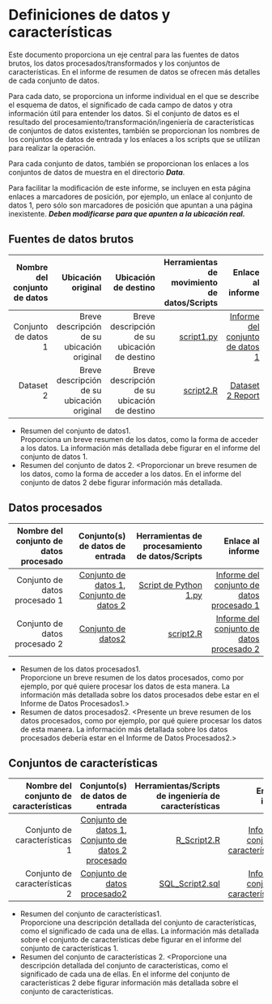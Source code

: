 # Definiciones de datos y características

Este documento proporciona un eje central para las fuentes de datos brutos, los datos procesados/transformados y los conjuntos de características. En el informe de resumen de datos se ofrecen más detalles de cada conjunto de datos. 

Para cada dato, se proporciona un informe individual en el que se describe el esquema de datos, el significado de cada campo de datos y otra información útil para entender los datos. Si el conjunto de datos es el resultado del procesamiento/transformación/ingeniería de características de conjuntos de datos existentes, también se proporcionan los nombres de los conjuntos de datos de entrada y los enlaces a los scripts que se utilizan para realizar la operación. 

Para cada conjunto de datos, también se proporcionan los enlaces a los conjuntos de datos de muestra en el directorio _**Data**_. 

Para facilitar la modificación de este informe, se incluyen en esta página enlaces a marcadores de posición, por ejemplo, un enlace al conjunto de datos 1, pero sólo son marcadores de posición que apuntan a una página inexistente. _**Deben modificarse para que apunten a la ubicación real.**_

## Fuentes de datos brutos

| Nombre del conjunto de datos | Ubicación original | Ubicación de destino | Herramientas de movimiento de datos/Scripts | Enlace al informe
| ---:| ---: | ---: | ---: | -----: |
| Conjunto de datos 1 | Breve descripción de su ubicación original | Breve descripción de su ubicación de destino | [script1.py](link/to/python/script/file/in/Code) | [Informe del conjunto de datos 1](link/to/report1)
| Dataset 2 | Breve descripción de su ubicación original | Breve descripción de su ubicación de destino | [script2.R](link/to/R/script/file/in/Code) | [Dataset 2 Report](link/to/report2)|

* Resumen del conjunto de datos1. <br /> Proporciona un breve resumen de los datos, como la forma de acceder a los datos. La información más detallada debe figurar en el informe del conjunto de datos 1.
* Resumen del conjunto de datos 2. <Proporcionar un breve resumen de los datos, como la forma de acceder a los datos. En el informe del conjunto de datos 2 debe figurar información más detallada. 

## Datos procesados
| Nombre del conjunto de datos procesado | Conjunto(s) de datos de entrada | Herramientas de procesamiento de datos/Scripts | Enlace al informe
| ---:| ---: | ---: | ---: | 
| Conjunto de datos procesado 1 | [Conjunto de datos 1](enlace/alconjuntodedatos1/informe), [Conjunto de datos 2](enlace/alconjuntodedatos2/informe) | [Script de Python 1.py](enlace/alscriptdePython/archivo/in/código) | [Informe del conjunto de datos procesado 1](enlace/alinforme1)
| Conjunto de datos procesado 2 | [Conjunto de datos2](enlace/a/conjuntodedatos2/informe) |[script2.R](enlace/a/R/script/archivo/in/Code) | [Informe del conjunto de datos procesado 2](enlace/a/informe2)|
* Resumen de los datos procesados1. <br /> Proporcione un breve resumen de los datos procesados, como por ejemplo, por qué quiere procesar los datos de esta manera. La información más detallada sobre los datos procesados debe estar en el Informe de Datos Procesados1.>
* Resumen de datos procesados2. <Presente un breve resumen de los datos procesados, como por ejemplo, por qué quiere procesar los datos de esta manera. La información más detallada sobre los datos procesados debería estar en el Informe de Datos Procesados2.> 

## Conjuntos de características

| Nombre del conjunto de características | Conjunto(s) de datos de entrada | Herramientas/Scripts de ingeniería de características | Enlace al informe
| ---:| ---: | ---: | ---:  
| Conjunto de características 1 | [Conjunto de datos 1](enlaceaconjuntodedatos1/informe), [Conjunto de datos 2 procesado](enlaceaconjuntodedatos2/informe) | [R_Script2.R](enlaceaR/script/file/in/Code) | [Informe del conjunto de características1](enlaceainforme1).
| Conjunto de características 2 | [Conjunto de datos procesado2](enlace/a/conjuntodedatos2/informe) | [SQL_Script2.sql](enlace/a/sql/script/archivo/in/Code) | [Informe del conjunto de características 2](enlace/a/informe2)

* Resumen del conjunto de características1. <br /> Proporcione una descripción detallada del conjunto de características, como el significado de cada una de ellas. La información más detallada sobre el conjunto de características debe figurar en el informe del conjunto de características 1.
* Resumen del conjunto de características 2. <Proporcione una descripción detallada del conjunto de características, como el significado de cada una de ellas. En el informe del conjunto de características 2 debe figurar información más detallada sobre el conjunto de características. 





